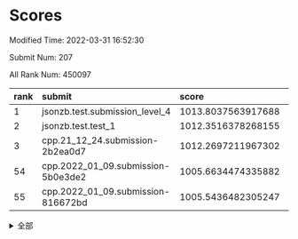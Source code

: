 # Scores

Modified Time: 2022-03-31 16:52:30

Submit Num: 207

All Rank Num: 450097

| rank |               submit               |       score        |       sigma        | pk_num |
| :--- | :--------------------------------- | :----------------- | :----------------- | :----- |
| 1    | jsonzb.test.submission_level_4     | 1013.8037563917688 | 0.8409325334243436 | 8697   |
| 2    | jsonzb.test.test_1                 | 1012.3516378268155 | 0.7976579825321763 | 8699   |
| 3    | cpp.21_12_24.submission-2b2ea0d7   | 1012.2697211967302 | 0.8094724791516545 | 8698   |
| 54   | cpp.2022_01_09.submission-5b0e3de2 | 1005.6634474335882 | 0.7160448014233616 | 8696   |
| 55   | cpp.2022_01_09.submission-816672bd | 1005.5436482305247 | 0.7160079056550239 | 8698   |


<details>
<summary>全部</summary>

| rank |                 submit                 |       score        |       sigma        | pk_num |
| :--- | :------------------------------------- | :----------------- | :----------------- | :----- |
| 1    | jsonzb.test.submission_level_4         | 1013.8037563917688 | 0.8409325334243436 | 8697   |
| 2    | jsonzb.test.test_1                     | 1012.3516378268155 | 0.7976579825321763 | 8699   |
| 3    | cpp.21_12_24.submission-2b2ea0d7       | 1012.2697211967302 | 0.8094724791516545 | 8698   |
| 4    | gobigger.level_3.submission_level_3_0  | 1011.9417176163222 | 0.7660740616802909 | 8701   |
| 5    | gobigger.level_3.submission_level_3_19 | 1011.5720904559652 | 0.7608930515316279 | 8698   |
| 6    | gobigger.level_3.submission_level_3_21 | 1011.200044840032  | 0.7790060269902365 | 8690   |
| 7    | gobigger.level_3.submission_level_3_31 | 1011.1288543484765 | 0.7592715845665818 | 8701   |
| 8    | gobigger.level_3.submission_level_3_26 | 1011.1081804989279 | 0.7497338103714991 | 8696   |
| 9    | gobigger.level_3.submission_level_3_30 | 1011.0930813824339 | 0.76395964104328   | 8696   |
| 10   | gobigger.level_3.submission_level_3_40 | 1011.0467181967298 | 0.7541454371930156 | 8702   |
| 11   | gobigger.level_3.submission_level_3_39 | 1010.9732608761408 | 0.7954201021437891 | 8697   |
| 12   | gobigger.level_3.submission_level_3_1  | 1010.9153763960712 | 0.7662877492910873 | 8700   |
| 13   | gobigger.level_3.submission_level_3_27 | 1010.6884147248765 | 0.7565719922696212 | 8698   |
| 14   | gobigger.level_3.submission_level_3_3  | 1010.6574042205964 | 0.7604083460315195 | 8699   |
| 15   | gobigger.level_3.submission_level_3_45 | 1010.6112488774949 | 0.7822680490923695 | 8702   |
| 16   | gobigger.level_3.submission_level_3_38 | 1010.5767284310142 | 0.7546543434775285 | 8696   |
| 17   | gobigger.level_3.submission_level_3_23 | 1010.5510741241083 | 0.7650348587123852 | 8694   |
| 18   | gobigger.level_3.submission_level_3_44 | 1010.5462834771058 | 0.7376533982294288 | 8697   |
| 19   | gobigger.level_3.submission_level_3_12 | 1010.5320092514347 | 0.7646171628535318 | 8700   |
| 20   | gobigger.level_3.submission_level_3_15 | 1010.440664848972  | 0.763209403094094  | 8693   |
| 21   | gobigger.level_3.submission_level_3_22 | 1010.3857809623454 | 0.7682604946541167 | 8700   |
| 22   | gobigger.level_3.submission_level_3_9  | 1010.3842480679788 | 0.7728882265493215 | 8692   |
| 23   | gobigger.level_3.submission_level_3_14 | 1010.2945857055706 | 0.7591302748861946 | 8701   |
| 24   | gobigger.level_3.submission_level_3_36 | 1010.1777004891269 | 0.7569081289796931 | 8695   |
| 25   | gobigger.level_3.submission_level_3_35 | 1010.154469682592  | 0.753943343743622  | 8698   |
| 26   | gobigger.level_3.submission_level_3_2  | 1010.1395642527535 | 0.7819197443917736 | 8693   |
| 27   | gobigger.level_3.submission_level_3_13 | 1010.0422221897774 | 0.7682031981709461 | 8694   |
| 28   | gobigger.level_3.submission_level_3_29 | 1010.0111616078567 | 0.7563297732213929 | 8697   |
| 29   | gobigger.level_3.submission_level_3_18 | 1010.0027545432465 | 0.7447560835894014 | 8693   |
| 30   | gobigger.level_3.submission_level_3_17 | 1009.979868215432  | 0.7544090862264663 | 8693   |
| 31   | gobigger.level_3.submission_level_3_46 | 1009.9629228189532 | 0.7517160548010481 | 8698   |
| 32   | gobigger.level_3.submission_level_3_42 | 1009.8336032274057 | 0.7451900885324704 | 8699   |
| 33   | gobigger.level_3.submission_level_3_8  | 1009.8096199814682 | 0.7493908222514618 | 8697   |
| 34   | gobigger.level_3.submission_level_3_24 | 1009.7960922118694 | 0.7514238380909222 | 8695   |
| 35   | gobigger.level_3.submission_level_3_49 | 1009.7153225603302 | 0.7602501071467879 | 8694   |
| 36   | gobigger.level_3.submission_level_3_32 | 1009.6332359189788 | 0.7591886252528885 | 8699   |
| 37   | gobigger.level_3.submission_level_3_48 | 1009.585753025989  | 0.7912823471873982 | 8697   |
| 38   | gobigger.level_3.submission_level_3_16 | 1009.4870070319048 | 0.7566492771202695 | 8698   |
| 39   | gobigger.level_3.submission_level_3_5  | 1009.486931331449  | 0.7438511501416698 | 8698   |
| 40   | gobigger.level_3.submission_level_3_43 | 1009.4722512144149 | 0.7479342208083921 | 8702   |
| 41   | gobigger.level_3.submission_level_3_7  | 1009.4357359956828 | 0.7501865381508478 | 8692   |
| 42   | gobigger.level_3.submission_level_3_37 | 1009.4307774585019 | 0.7470491337074928 | 8697   |
| 43   | gobigger.level_3.submission_level_3_10 | 1009.3572537203593 | 0.7406586597483288 | 8696   |
| 44   | gobigger.level_3.submission_level_3_4  | 1009.2894090905238 | 0.7600383167306123 | 8695   |
| 45   | gobigger.level_3.submission_level_3_25 | 1009.2679203194674 | 0.7695887852548191 | 8699   |
| 46   | gobigger.level_3.submission_level_3_47 | 1009.1328123439896 | 0.7441940401282208 | 8694   |
| 47   | gobigger.level_3.submission_level_3_11 | 1009.0973404114518 | 0.7365807501850709 | 8701   |
| 48   | gobigger.level_3.submission_level_3_20 | 1009.0954931741396 | 0.7561156909123354 | 8697   |
| 49   | gobigger.level_3.submission_level_3_34 | 1009.0698845085534 | 0.7487518913062567 | 8696   |
| 50   | gobigger.level_3.submission_level_3_41 | 1008.963982527068  | 0.7498801190350388 | 8696   |
| 51   | gobigger.level_3.submission_level_3_6  | 1008.9100362445469 | 0.7313227204978374 | 8695   |
| 52   | gobigger.level_3.submission_level_3_33 | 1008.8438845388663 | 0.7485943004753741 | 8699   |
| 53   | gobigger.level_3.submission_level_3_28 | 1008.1374596125248 | 0.7533316945805303 | 8701   |
| 54   | cpp.2022_01_09.submission-5b0e3de2     | 1005.6634474335882 | 0.7160448014233616 | 8696   |
| 55   | cpp.2022_01_09.submission-816672bd     | 1005.5436482305247 | 0.7160079056550239 | 8698   |
| 56   | gobigger.level_1.submission_level_1_16 | 1004.9268216016757 | 0.7080618485917689 | 8700   |
| 57   | gobigger.level_1.submission_level_1_48 | 1004.7739268743591 | 0.7211425192188621 | 8697   |
| 58   | gobigger.level_1.submission_level_1_38 | 1004.552895141535  | 0.7178701272141375 | 8694   |
| 59   | gobigger.level_1.submission_level_1_3  | 1004.366432796985  | 0.7122253823388581 | 8697   |
| 60   | gobigger.level_1.submission_level_1_12 | 1004.3163837652412 | 0.7030916601312909 | 8697   |
| 61   | gobigger.level_1.submission_level_1_7  | 1004.2175958149842 | 0.7127101771202672 | 8698   |
| 62   | gobigger.level_1.submission_level_1_44 | 1004.1423186755735 | 0.7147204848586814 | 8692   |
| 63   | gobigger.level_1.submission_level_1_4  | 1004.0413584359513 | 0.7256467667447118 | 8701   |
| 64   | gobigger.level_1.submission_level_1_0  | 1004.0153655310895 | 0.7222219374392967 | 8702   |
| 65   | gobigger.level_1.submission_level_1_47 | 1003.9890060488615 | 0.7341054356212665 | 8698   |
| 66   | gobigger.level_1.submission_level_1_36 | 1003.8951343087748 | 0.7252975678258504 | 8702   |
| 67   | gobigger.level_1.submission_level_1_39 | 1003.7906057585179 | 0.7106188641712319 | 8695   |
| 68   | gobigger.level_1.submission_level_1_21 | 1003.6509706043331 | 0.7094480617779663 | 8698   |
| 69   | gobigger.level_1.submission_level_1_19 | 1003.6403109225187 | 0.7302725949407105 | 8701   |
| 70   | gobigger.level_1.submission_level_1_15 | 1003.6402009959942 | 0.7119007054826352 | 8698   |
| 71   | gobigger.level_1.submission_level_1_24 | 1003.6091726634172 | 0.7189025182162188 | 8697   |
| 72   | gobigger.level_1.submission_level_1_5  | 1003.5670837484746 | 0.7308345935677705 | 8699   |
| 73   | gobigger.level_1.submission_level_1_14 | 1003.5508316137098 | 0.7215788177841741 | 8699   |
| 74   | gobigger.level_1.submission_level_1_43 | 1003.531644341251  | 0.7238869136267736 | 8704   |
| 75   | gobigger.level_1.submission_level_1_35 | 1003.5254536460242 | 0.723384871461564  | 8703   |
| 76   | gobigger.level_1.submission_level_1_31 | 1003.4903237220024 | 0.7228786649081228 | 8702   |
| 77   | gobigger.level_1.submission_level_1_32 | 1003.4835394417421 | 0.7174245651369611 | 8700   |
| 78   | gobigger.level_1.submission_level_1_28 | 1003.4621589851173 | 0.7160019604714674 | 8695   |
| 79   | gobigger.level_1.submission_level_1_20 | 1003.4488722405513 | 0.7143773271672875 | 8700   |
| 80   | gobigger.level_1.submission_level_1_30 | 1003.4234397906484 | 0.7169195982629389 | 8699   |
| 81   | gobigger.level_1.submission_level_1_1  | 1003.367841078272  | 0.7108832842204479 | 8701   |
| 82   | gobigger.level_1.submission_level_1_42 | 1003.3443459675665 | 0.7120240926937838 | 8698   |
| 83   | gobigger.level_1.submission_level_1_33 | 1003.3226124041385 | 0.7082020571876356 | 8694   |
| 84   | gobigger.level_1.submission_level_1_26 | 1003.3060392888701 | 0.7115888544338183 | 8698   |
| 85   | gobigger.level_1.submission_level_1_9  | 1003.234027970835  | 0.7230666529858925 | 8699   |
| 86   | gobigger.level_1.submission_level_1_22 | 1003.0592890938099 | 0.7293298302024543 | 8697   |
| 87   | gobigger.level_1.submission_level_1_2  | 1003.0485356011988 | 0.7068216275485462 | 8698   |
| 88   | gobigger.level_1.submission_level_1_46 | 1003.0351738141184 | 0.7051001748057778 | 8700   |
| 89   | gobigger.level_1.submission_level_1_6  | 1003.0149793453293 | 0.7156301149558889 | 8702   |
| 90   | gobigger.level_1.submission_level_1_10 | 1003.008564889862  | 0.7245210226499134 | 8702   |
| 91   | gobigger.level_1.submission_level_1_29 | 1002.9225373006936 | 0.6997220600727106 | 8699   |
| 92   | gobigger.level_1.submission_level_1_8  | 1002.9172899701864 | 0.7301676755584684 | 8696   |
| 93   | gobigger.level_1.submission_level_1_11 | 1002.8802234125448 | 0.7128630045738177 | 8694   |
| 94   | gobigger.level_1.submission_level_1_17 | 1002.8107299170603 | 0.7193630574751141 | 8701   |
| 95   | gobigger.level_1.submission_level_1_25 | 1002.746330885957  | 0.7131904002160249 | 8700   |
| 96   | gobigger.level_1.submission_level_1_40 | 1002.6980392561186 | 0.7115180885472572 | 8698   |
| 97   | gobigger.level_1.submission_level_1_13 | 1002.684872056684  | 0.7209849056480181 | 8701   |
| 98   | gobigger.level_1.submission_level_1_34 | 1002.6386347205383 | 0.7174990201658679 | 8694   |
| 99   | gobigger.level_1.submission_level_1_23 | 1002.5726070424594 | 0.703068632273069  | 8702   |
| 100  | gobigger.level_1.submission_level_1_45 | 1002.5543869456334 | 0.7123886104769557 | 8701   |
| 101  | gobigger.level_1.submission_level_1_41 | 1002.3778845549386 | 0.706357829466852  | 8697   |
| 102  | gobigger.level_1.submission_level_1_18 | 1002.2882028577105 | 0.7135197498088248 | 8697   |
| 103  | gobigger.level_1.submission_level_1_49 | 1002.2557096144998 | 0.7093014249069469 | 8699   |
| 104  | gobigger.level_1.submission_level_1_37 | 1002.1484063648583 | 0.7207073740414185 | 8700   |
| 105  | gobigger.level_1.submission_level_1_27 | 1001.6284178524947 | 0.7105439087680439 | 8694   |
| 106  | gobigger.random.submission_random_22   | 998.5915576791118  | 0.7077334770391419 | 8700   |
| 107  | gobigger.random.submission_random_21   | 997.6522864193437  | 0.7071726455878735 | 8705   |
| 108  | gobigger.random.submission_random_15   | 997.2851979456102  | 0.7048169894713824 | 8696   |
| 109  | gobigger.random.submission_random_47   | 997.2410994787425  | 0.7166773310492515 | 8699   |
| 110  | gobigger.random.submission_random_38   | 997.200793688222   | 0.7152619863220177 | 8697   |
| 111  | gobigger.random.submission_random_41   | 996.9027162795118  | 0.7092703677774898 | 8694   |
| 112  | gobigger.random.submission_random_12   | 996.8819707020128  | 0.6907039302848541 | 8694   |
| 113  | gobigger.random.submission_random_48   | 996.8177076277547  | 0.7099622488896281 | 8701   |
| 114  | gobigger.random.submission_random_28   | 996.6488361723924  | 0.7047102476538513 | 8699   |
| 115  | gobigger.random.submission_random_34   | 996.6152757929505  | 0.708457669285887  | 8693   |
| 116  | gobigger.random.submission_random_7    | 996.3905977498464  | 0.7043617297417358 | 8691   |
| 117  | gobigger.random.submission_random_46   | 996.3164275048634  | 0.7048456954123586 | 8698   |
| 118  | gobigger.random.submission_random_43   | 996.3067520579268  | 0.7061053691680736 | 8702   |
| 119  | gobigger.random.submission_random_29   | 996.3034133614344  | 0.7015103732530068 | 8701   |
| 120  | gobigger.random.submission_random_23   | 996.1894502244255  | 0.7245445286486383 | 8697   |
| 121  | gobigger.random.submission_random_39   | 996.1822481106796  | 0.7110387759884287 | 8696   |
| 122  | gobigger.random.submission_random_42   | 996.1819643062934  | 0.6962709629510773 | 8699   |
| 123  | gobigger.random.submission_random_11   | 996.1308478807706  | 0.7076191551323107 | 8697   |
| 124  | gobigger.random.submission_random_20   | 996.1233530316617  | 0.7146322194361208 | 8694   |
| 125  | gobigger.random.submission_random_4    | 996.1224949521809  | 0.7058245363728697 | 8697   |
| 126  | gobigger.random.submission_random_44   | 996.0342759636436  | 0.7158674124716031 | 8699   |
| 127  | gobigger.random.submission_random_45   | 995.9973607395654  | 0.7065448152719889 | 8697   |
| 128  | gobigger.random.submission_random_14   | 995.9841785281079  | 0.7169127261514203 | 8699   |
| 129  | gobigger.random.submission_random_17   | 995.9841319789092  | 0.7077943144358648 | 8695   |
| 130  | gobigger.random.submission_random_0    | 995.9732440105986  | 0.7108997764156617 | 8695   |
| 131  | gobigger.random.submission_random_2    | 995.940950971985   | 0.7209416777125168 | 8692   |
| 132  | gobigger.random.submission_random_26   | 995.9219356294564  | 0.7009912186153345 | 8699   |
| 133  | gobigger.random.submission_random_31   | 995.9135758952814  | 0.7120831392910302 | 8698   |
| 134  | gobigger.random.submission_random_10   | 995.8184336688107  | 0.7019905836202477 | 8700   |
| 135  | gobigger.random.submission_random_13   | 995.811100760026   | 0.7058733879656425 | 8692   |
| 136  | gobigger.random.submission_random_32   | 995.7746990587974  | 0.7183104090451286 | 8696   |
| 137  | gobigger.random.submission_random_25   | 995.7270118913482  | 0.7315065287979466 | 8697   |
| 138  | gobigger.random.submission_random_37   | 995.6663075917079  | 0.7136122260163462 | 8702   |
| 139  | gobigger.random.submission_random_5    | 995.5792809147778  | 0.7082114212815093 | 8697   |
| 140  | gobigger.random.submission_random_3    | 995.5621781150722  | 0.713914558906242  | 8694   |
| 141  | gobigger.random.submission_random_27   | 995.4579819117474  | 0.7224225526747798 | 8697   |
| 142  | gobigger.random.submission_random_33   | 995.408675419905   | 0.7134826683757637 | 8699   |
| 143  | gobigger.random.submission_random_1    | 995.3672508972696  | 0.7105336332325669 | 8698   |
| 144  | gobigger.random.submission_random_49   | 995.3081160749779  | 0.7197042744504071 | 8701   |
| 145  | gobigger.random.submission_random_6    | 995.2914962631789  | 0.7316660038968439 | 8698   |
| 146  | gobigger.random.submission_random_18   | 995.2439366089662  | 0.7165250618514356 | 8704   |
| 147  | gobigger.random.submission_random_19   | 995.1973891195499  | 0.7271700528899369 | 8696   |
| 148  | gobigger.random.submission_random_30   | 995.1943801313823  | 0.7129270392496332 | 8695   |
| 149  | gobigger.random.submission_random_35   | 995.1645978153206  | 0.7073714192495131 | 8701   |
| 150  | gobigger.random.submission_random_16   | 995.1517942932237  | 0.7086199986067752 | 8698   |
| 151  | gobigger.random.submission_random_8    | 995.10975948578    | 0.7305875126091257 | 8696   |
| 152  | gobigger.random.submission_random_9    | 995.0145012639414  | 0.7097058146474081 | 8701   |
| 153  | gobigger.random.submission_random_24   | 994.9689367605027  | 0.7247972702301883 | 8699   |
| 154  | gobigger.random.submission_random_36   | 994.5983137543736  | 0.7218187928565472 | 8696   |
| 155  | gobigger.random.submission_random_40   | 994.4596482203355  | 0.7247754766239509 | 8693   |
| 156  | gobigger.level_2.submission_level_2_28 | 993.5193040191978  | 0.7394142764569518 | 8697   |
| 157  | gobigger.level_2.submission_level_2_19 | 993.49990088394    | 0.7324360036634808 | 8700   |
| 158  | gobigger.level_2.submission_level_2_11 | 993.4256803734627  | 0.7129877525132254 | 8697   |
| 159  | gobigger.level_2.submission_level_2_18 | 993.3014831296875  | 0.7310618147743227 | 8698   |
| 160  | gobigger.level_2.submission_level_2_21 | 993.2826916565311  | 0.7425436551117592 | 8696   |
| 161  | gobigger.level_2.submission_level_2_23 | 993.2776298676134  | 0.7247433679728298 | 8701   |
| 162  | gobigger.level_2.submission_level_2_24 | 993.095095418492   | 0.7641605963337016 | 8695   |
| 163  | gobigger.level_2.submission_level_2_17 | 992.9885124433325  | 0.7308737381606372 | 8695   |
| 164  | gobigger.level_2.submission_level_2_22 | 992.9836720730432  | 0.7479578232903523 | 8704   |
| 165  | gobigger.level_2.submission_level_2_45 | 992.890681545907   | 0.7454211730762289 | 8698   |
| 166  | gobigger.level_2.submission_level_2_16 | 992.8713442801006  | 0.7407473288987547 | 8701   |
| 167  | gobigger.level_2.submission_level_2_36 | 992.8617762253328  | 0.728940664430358  | 8698   |
| 168  | gobigger.level_2.submission_level_2_4  | 992.7766436227536  | 0.7527476296874965 | 8699   |
| 169  | gobigger.level_2.submission_level_2_33 | 992.733761866102   | 0.728668755576829  | 8692   |
| 170  | gobigger.level_2.submission_level_2_1  | 992.6333839495745  | 0.7245323754346348 | 8697   |
| 171  | gobigger.level_2.submission_level_2_14 | 992.4947668226406  | 0.7351742370465095 | 8696   |
| 172  | gobigger.level_2.submission_level_2_2  | 992.4792428056378  | 0.7441708639803067 | 8698   |
| 173  | gobigger.level_2.submission_level_2_3  | 992.4278178238485  | 0.7213420845894118 | 8696   |
| 174  | gobigger.level_2.submission_level_2_6  | 992.3880369015775  | 0.7547335125758128 | 8692   |
| 175  | gobigger.level_2.submission_level_2_49 | 992.3487028071837  | 0.7443735194496943 | 8694   |
| 176  | gobigger.level_2.submission_level_2_44 | 992.2687068988648  | 0.7350486751664405 | 8693   |
| 177  | gobigger.level_2.submission_level_2_27 | 992.2610854969107  | 0.7506269147135647 | 8694   |
| 178  | gobigger.level_2.submission_level_2_48 | 992.1375117809728  | 0.7454735366258614 | 8692   |
| 179  | gobigger.level_2.submission_level_2_31 | 992.0848975016211  | 0.7576979394822799 | 8698   |
| 180  | gobigger.level_2.submission_level_2_15 | 992.0423509273709  | 0.7371875027836425 | 8699   |
| 181  | gobigger.level_2.submission_level_2_30 | 991.9909296935193  | 0.7407819807414668 | 8701   |
| 182  | gobigger.level_2.submission_level_2_26 | 991.9491980223398  | 0.7310339826842928 | 8697   |
| 183  | gobigger.level_2.submission_level_2_47 | 991.8980095297353  | 0.7440611755137928 | 8699   |
| 184  | gobigger.level_2.submission_level_2_40 | 991.8792666586543  | 0.7666600757323982 | 8698   |
| 185  | gobigger.level_2.submission_level_2_34 | 991.8336936446788  | 0.7407479811216637 | 8704   |
| 186  | gobigger.level_2.submission_level_2_5  | 991.7729872915669  | 0.7605450802715433 | 8696   |
| 187  | gobigger.level_2.submission_level_2_20 | 991.7345352429244  | 0.7463253094907238 | 8697   |
| 188  | gobigger.level_2.submission_level_2_8  | 991.7216592672528  | 0.7439879166222688 | 8700   |
| 189  | gobigger.level_2.submission_level_2_43 | 991.6922979346533  | 0.7812755919371291 | 8690   |
| 190  | gobigger.level_2.submission_level_2_32 | 991.5471034406987  | 0.7625313648844222 | 8696   |
| 191  | gobigger.level_2.submission_level_2_9  | 991.5319478449708  | 0.7305503062557603 | 8698   |
| 192  | gobigger.level_2.submission_level_2_42 | 991.4351567838403  | 0.7470454266009227 | 8698   |
| 193  | gobigger.level_2.submission_level_2_13 | 991.4292743968871  | 0.7484186203980844 | 8700   |
| 194  | gobigger.level_2.submission_level_2_46 | 991.4253179968066  | 0.753925337070866  | 8698   |
| 195  | gobigger.level_2.submission_level_2_29 | 991.364934615833   | 0.7563979848154138 | 8692   |
| 196  | gobigger.level_2.submission_level_2_0  | 991.3310116945227  | 0.7631960851613737 | 8702   |
| 197  | gobigger.level_2.submission_level_2_7  | 991.3023767897909  | 0.7497389436749569 | 8695   |
| 198  | gobigger.level_2.submission_level_2_39 | 991.0530230043688  | 0.7534309845707453 | 8699   |
| 199  | gobigger.level_2.submission_level_2_35 | 990.9482729075821  | 0.7795110367833362 | 8700   |
| 200  | gobigger.level_2.submission_level_2_25 | 990.8112250782858  | 0.7571080482100598 | 8696   |
| 201  | gobigger.level_2.submission_level_2_41 | 990.7910666656121  | 0.7733840913257025 | 8698   |
| 202  | gobigger.level_2.submission_level_2_38 | 990.6253880606774  | 0.7582244789522724 | 8692   |
| 203  | gobigger.level_2.submission_level_2_37 | 990.5972996499196  | 0.7594981983421627 | 8693   |
| 204  | gobigger.level_2.submission_level_2_10 | 990.216831793866   | 0.7469188762474905 | 8699   |
| 205  | gobigger.level_2.submission_level_2_12 | 989.8426245668417  | 0.8005246092340694 | 8701   |
| 206  | gobigger.none.submission_none_0        | 977.9286176160987  | 1.26967355271428   | 8694   |
| 207  | gobigger.none.submission_none_1        | 975.6459039688079  | 1.523727267092865  | 8695   |

</details>